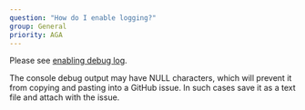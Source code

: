 ```yaml
---
question: "How do I enable logging?"
group: General
priority: AGA
---
```


Please see [enabling debug log](/guide/stompjs/2018/06/29/using-stompjs-v5.html#debug).

The console debug output may have NULL characters, which will prevent it from copying and pasting
into a GitHub issue.
In such cases save it as a text file and attach with the issue.
